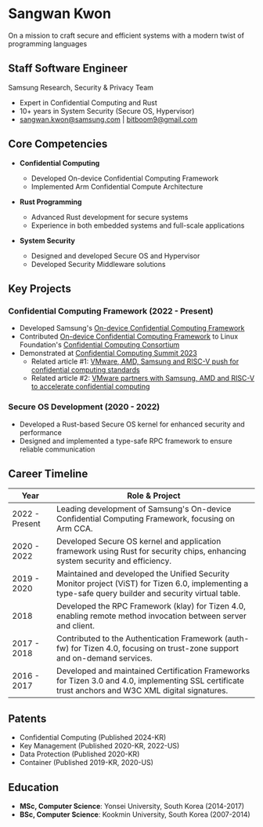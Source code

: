 # Sangwan Kwon
On a mission to craft secure and efficient systems with a modern twist of programming languages

## Staff Software Engineer
Samsung Research, Security & Privacy Team
- Expert in Confidential Computing and Rust
- 10+ years in System Security (Secure OS, Hypervisor)
- sangwan.kwon@samsung.com | bitboom9@gmail.com

## Core Competencies
- **Confidential Computing**
  - Developed On-device Confidential Computing Framework
  - Implemented Arm Confidential Compute Architecture

- **Rust Programming**
  - Advanced Rust development for secure systems
  - Experience in both embedded systems and full-scale applications

- **System Security**
  - Designed and developed Secure OS and Hypervisor
  - Developed Security Middleware solutions

## Key Projects
### Confidential Computing Framework (2022 - Present)
- Developed Samsung's [On-device Confidential Computing Framework](https://github.com/samsung/islet)
- Contributed [On-device Confidential Computing Framework](https://github.com/samsung/islet) to Linux Foundation's [Confidential Computing Consortium](https://confidentialcomputing.io/projects/current-projects/)
- Demonstrated at [Confidential Computing Summit 2023](https://confidentialcomputingsummit.com/)
  - Related article #1: [VMware, AMD, Samsung and RISC-V push for confidential computing standards](https://www.theregister.com/2023/06/30/confidential_computing_standards/)
  - Related article #2: [VMware partners with Samsung, AMD and RISC-V to accelerate confidential computing](https://siliconangle.com/2023/06/29/vmware-partners-samsung-amd-risc-v-accelerate-confidential-computing/)

### Secure OS Development (2020 - 2022)
- Developed a Rust-based Secure OS kernel for enhanced security and performance
- Designed and implemented a type-safe RPC framework to ensure reliable communication

## Career Timeline

| Year          | Role & Project                                                                                      |
|---------------|-----------------------------------------------------------------------------------------------------|
| 2022 - Present| Leading development of Samsung's On-device Confidential Computing Framework, focusing on Arm CCA. |
| 2020 - 2022   | Developed Secure OS kernel and application framework using Rust for security chips, enhancing system security and efficiency.               |
| 2019 - 2020   | Maintained and developed the Unified Security Monitor project (ViST) for Tizen 6.0, implementing a type-safe query builder and security virtual table. |
| 2018          | Developed the RPC Framework (klay) for Tizen 4.0, enabling remote method invocation between server and client.                             |
| 2017 - 2018   | Contributed to the Authentication Framework (auth-fw) for Tizen 4.0, focusing on trust-zone support and on-demand services.                |
| 2016 - 2017   | Developed and maintained Certification Frameworks for Tizen 3.0 and 4.0, implementing SSL certificate trust anchors and W3C XML digital signatures. |

## Patents
- Confidential Computing (Published 2024-KR)
- Key Management (Published 2020-KR, 2022-US)
- Data Protection (Published 2020-KR)
- Container (Published 2019-KR, 2020-US)

## Education
- **MSc, Computer Science**: Yonsei University, South Korea (2014-2017)
- **BSc, Computer Science**: Kookmin University, South Korea (2007-2014)
